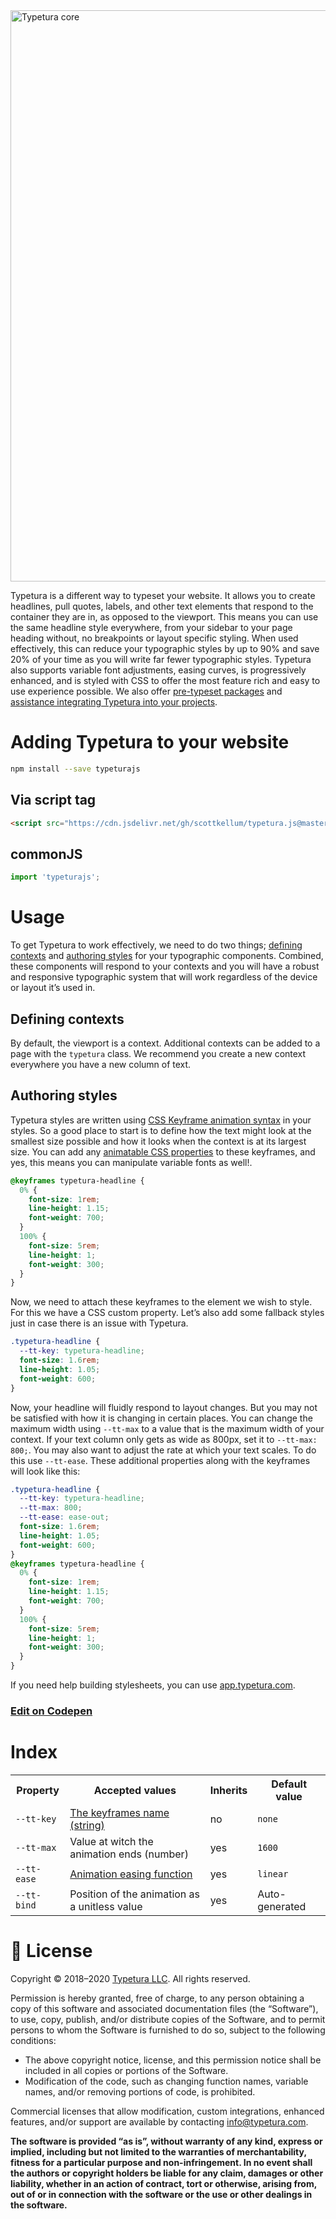 <img width="914" alt="Typetura core" src="https://user-images.githubusercontent.com/377189/78052830-854b0000-7334-11ea-829e-f453006f0ffc.png">

Typetura is a different way to typeset your website. It allows you to create headlines, pull quotes, labels, and other text elements that respond to the container they are in, as opposed to the viewport. This means you can use the same headline style everywhere, from your sidebar to your page heading without, no breakpoints or layout specific styling. When used effectively, this can reduce your typographic styles by up to 90% and save 20% of your time as you will write far fewer typographic styles. Typetura also supports variable font adjustments, easing curves, is progressively enhanced, and is styled with CSS to offer the most feature rich and easy to use experience possible. We also offer [pre-typeset packages](https://typetura.com/typography-packages) and [assistance integrating Typetura into your projects](https://typetura.com/typography-services).

# Adding Typetura to your website

```bash
npm install --save typeturajs
```

## Via script tag

```html
<script src="https://cdn.jsdelivr.net/gh/scottkellum/typetura.js@master/js/typetura.min.js"></script>
```

## commonJS

```javascript
import 'typeturajs';
```

# Usage

To get Typetura to work effectively, we need to do two things; [defining contexts](#defining-contexts) and [authoring styles](#authoring-styles) for your typographic components. Combined, these components will respond to your contexts and you will have a robust and responsive typographic system that will work regardless of the device or layout it’s used in.

## Defining contexts

By default, the viewport is a context. Additional contexts can be added to a page with the `typetura` class. We recommend you create a new context everywhere you have a new column of text.

## Authoring styles

Typetura styles are written using [CSS Keyframe animation syntax](https://developer.mozilla.org/en-US/docs/Web/CSS/@keyframes) in your styles. So a good place to start is to define how the text might look at the smallest size possible and how it looks when the context is at its largest size. You can add any [animatable CSS properties](https://developer.mozilla.org/en-US/docs/Web/CSS/CSS_animated_properties) to these keyframes, and yes, this means you can manipulate variable fonts as well!.

```css
@keyframes typetura-headline {
  0% {
    font-size: 1rem;
    line-height: 1.15;
    font-weight: 700;
  }
  100% {
    font-size: 5rem;
    line-height: 1;
    font-weight: 300;
  }
}
```

Now, we need to attach these keyframes to the element we wish to style. For this we have a CSS custom property. Let’s also add some fallback styles just in case there is an issue with Typetura.

```css
.typetura-headline {
  --tt-key: typetura-headline;
  font-size: 1.6rem;
  line-height: 1.05;
  font-weight: 600;
}
```

Now, your headline will fluidly respond to layout changes. But you may not be satisfied with how it is changing in certain places. You can change the maximum width using `--tt-max` to a value that is the maximum width of your context. If your text column only gets as wide as 800px, set it to `--tt-max: 800;`. You may also want to adjust the rate at which your text scales. To do this use `--tt-ease`. These additional properties along with the keyframes will look like this:

```css
.typetura-headline {
  --tt-key: typetura-headline;
  --tt-max: 800;
  --tt-ease: ease-out;
  font-size: 1.6rem;
  line-height: 1.05;
  font-weight: 600;
}
@keyframes typetura-headline {
  0% {
    font-size: 1rem;
    line-height: 1.15;
    font-weight: 700;
  }
  100% {
    font-size: 5rem;
    line-height: 1;
    font-weight: 300;
  }
}
```

If you need help building stylesheets, you can use [app.typetura.com](https://app.typetura.com/).

### [Edit on Codepen](https://codepen.io/scottkellum/pen/WNvmXWJ?editors=1100)

# Index

<table>
  <tr>
    <th>Property
    <th>Accepted values
    <th>Inherits
    <th>Default value
<tr>
  <td><code>--tt-key</code>
  <td><a href="https://developer.mozilla.org/en-US/docs/Web/CSS/animation-name">The keyframes name (string)</a>
  <td>no
  <td><code>none</code>
<tr>
  <td><code>--tt-max</code>
  <td>Value at witch the animation ends (number)
  <td>yes
  <td><code>1600</code>
<tr>
  <td><code>--tt-ease</code>
  <td><a href="https://developer.mozilla.org/en-US/docs/Web/CSS/animation-timing-function">Animation easing function</a>
  <td>yes
  <td><code>linear</code>
<tr>
  <td><code>--tt-bind</code>
  <td>Position of the animation as a unitless value
  <td>yes
  <td>Auto-generated
</table>

# 📝 License

Copyright © 2018–2020 [Typetura LLC](https://typetura.com/). All rights reserved.

Permission is hereby granted, free of charge, to any person obtaining a copy of this software and associated documentation files (the “Software”), to use, copy, publish, and/or distribute copies of the Software, and to permit persons to whom the Software is furnished to do so, subject to the following conditions:

- The above copyright notice, license, and this permission notice shall be included in all copies or portions of the Software.
- Modification of the code, such as changing function names, variable names, and/or removing portions of code, is prohibited.

Commercial licenses that allow modification, custom integrations, enhanced features, and/or support are available by contacting [info@typetura.com](mailto:info@typetura.com).

**The software is provided “as is”, without warranty of any kind, express or implied, including but not limited to the warranties of merchantability, fitness for a particular purpose and non-infringement. In no event shall the authors or copyright holders be liable for any claim, damages or other liability, whether in an action of contract, tort or otherwise, arising from, out of or in connection with the software or the use or other dealings in the software.**
